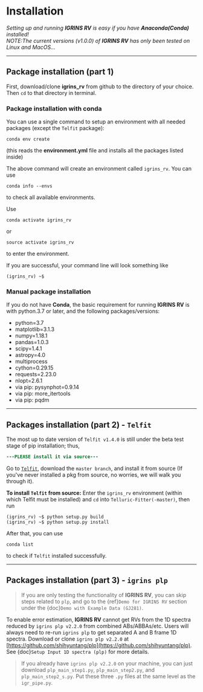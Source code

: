 # Installation

*Setting up and running **IGRINS RV** is easy if you have **Anaconda(Conda)** installed!\
NOTE:The current versions (v1.0.0) of **IGRINS RV** has only been tested on Linux and MacOS...*
***

## Package installation (part 1)

First, download/clone **igrins_rv** from github to the directory of your choice. Then `cd` to that directory in terminal. 

### Package installation with conda
You can use a single command to setup an environment with all needed packages (except the ``Telfit`` package):
```
conda env create
```
(this reads the **environment.yml** file and installs all the packages listed inside)

The above command will create an environment called ``igrins_rv``. You can use
```
conda info --envs
```
to check all available environments.

Use
```
conda activate igrins_rv
```
or
```
source activate igrins_rv
```
to enter the environment.

If you are successful, your command line will look something like
```
(igrins_rv) ~$
```

### Manual package installation
If you do not have **Conda**, the basic requirement for running **IGRINS RV** 
is with python.3.7 or later, and the following packages/versions:
* python=3.7
* matplotlib=3.1.3
* numpy=1.18.1
* pandas=1.0.3
* scipy=1.4.1
* astropy=4.0
* multiprocess
* cython=0.29.15
* requests=2.23.0
* nlopt=2.6.1
* via pip: pysynphot=0.9.14
* via pip: more_itertools
* via pip: pqdm


***

## Packages installation (part 2) - ``Telfit``

The most up to date version of `Telfit v1.4.0` is still under the beta test stage of pip installation; thus, 
```diff
---PLEASE install it via source---
```
Go to  [`Telfit`](https://github.com/kgullikson88/Telluric-Fitter), download the `master branch`, and install it from source (If you've never installed a pkg from source, no worries, we will walk you through it). 

**To install ``Telfit`` from source:** Enter the `igrins_rv` environment (within which Telfit must be installed) and `cd` into `Telluric-Fitter(-master)`, then run
```
(igrins_rv) ~$ python setup.py build
(igrins_rv) ~$ python setup.py install
```

After that, you can use
```
conda list
```
to check if `Telfit` installed successfully.


***
## Packages installation (part 3) - ``igrins plp``

> If you are only testing the functionality of **IGRINS RV**, you can skip steps related to `plp`, and go to the {ref}`Demo for IGRINS RV` section under the {doc}`Demo with Example Data (GJ281)`. 

To enable error estimation, **IGRINS RV** cannot get RVs from the 1D spectra reduced by ``igrins plp v2.2.0`` from combined ABs/ABBAs/etc. Users will always need to re-run ``igrins plp`` to get separated A and B frame 1D spectra.
Download or clone ``igrins plp v2.2.0`` at [https://github.com/shihyuntang/plp](https://github.com/shihyuntang/plp).
See {doc}`Setup Input 1D spectra (plp)` for more details.

> If you already have ``igrins plp v2.2.0`` on your machine, you can just download `plp_main_step1.py`, `plp_main_step2.py`, and `plp_main_step2_s.py`. Put these three `.py` files at the same level as the `igr_pipe.py`.

